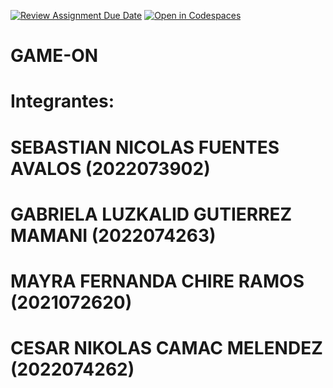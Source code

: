 [![Review Assignment Due Date](https://classroom.github.com/assets/deadline-readme-button-22041afd0340ce965d47ae6ef1cefeee28c7c493a6346c4f15d667ab976d596c.svg)](https://classroom.github.com/a/0SqZJ8VW)
[![Open in Codespaces](https://classroom.github.com/assets/launch-codespace-2972f46106e565e64193e422d61a12cf1da4916b45550586e14ef0a7c637dd04.svg)](https://classroom.github.com/open-in-codespaces?assignment_repo_id=20418689)
# GAME-ON

# Integrantes:
# SEBASTIAN NICOLAS FUENTES AVALOS		(2022073902)
# GABRIELA LUZKALID GUTIERREZ MAMANI 	(2022074263)
# MAYRA FERNANDA CHIRE RAMOS			(2021072620)
# CESAR NIKOLAS CAMAC MELENDEZ		(2022074262)



